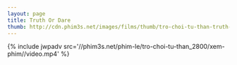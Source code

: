 ```yaml
---
layout: page
title: Truth Or Dare
thumb: http://cdn.phim3s.net/images/films/thumb/tro-choi-tu-than-truth-or-dare-2012.jpg
---
```

{% include jwpadv src='//phim3s.net/phim-le/tro-choi-tu-than_2800/xem-phim//video.mp4' %}